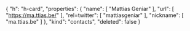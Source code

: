 {
  "h": "h-card",
  "properties": {
    "name": [
      "Mattias Geniar"
    ],
    "url": [
      "https://ma.ttias.be/"
    ],
    "rel=twitter": [
      "mattiasgeniar"
    ],
    "nickname": [
      "ma.ttias.be"
    ]
  },
  "kind": "contacts",
  "deleted": false
}

